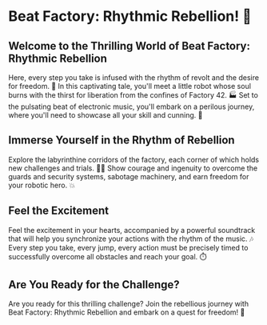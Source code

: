 # Beat Factory: Rhythmic Rebellion! 🎵

## Welcome to the Thrilling World of Beat Factory: Rhythmic Rebellion

Here, every step you take is infused with the rhythm of revolt and the desire for freedom. 🤖 In this captivating tale, you'll meet a little robot whose soul burns with the thirst for liberation from the confines of Factory 42. 🏭 Set to the pulsating beat of electronic music, you'll embark on a perilous journey, where you'll need to showcase all your skill and cunning. 🚀

## Immerse Yourself in the Rhythm of Rebellion

Explore the labyrinthine corridors of the factory, each corner of which holds new challenges and trials. 🕵️‍♂️ Show courage and ingenuity to overcome the guards and security systems, sabotage machinery, and earn freedom for your robotic hero. 💥

## Feel the Excitement

Feel the excitement in your hearts, accompanied by a powerful soundtrack that will help you synchronize your actions with the rhythm of the music. 🎶 Every step you take, every jump, every action must be precisely timed to successfully overcome all obstacles and reach your goal. ⏱️

## Are You Ready for the Challenge?

Are you ready for this thrilling challenge? Join the rebellious journey with Beat Factory: Rhythmic Rebellion and embark on a quest for freedom! 🌟
